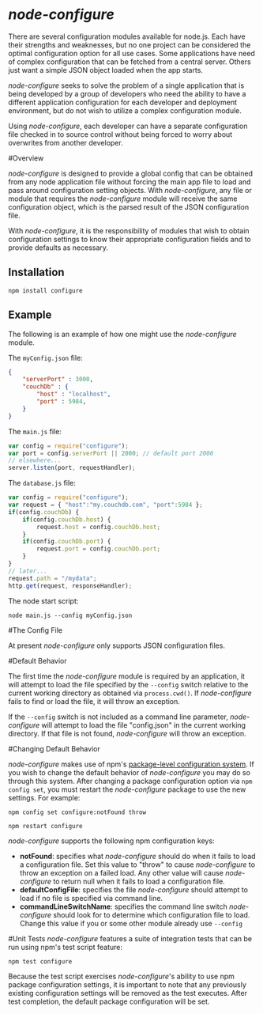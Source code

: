 # _node-configure_

There are several configuration modules available for node.js. Each have their strengths and weaknesses, but
no one project can be considered the optimal configuration option for all use cases. Some applications have
need of complex configuration that can be fetched from a central server. Others just want a simple JSON object
loaded when the app starts.

_node-configure_ seeks to solve the problem of a single application that is being developed by a group of
developers who need the ability to have a different application configuration for each developer and deployment environment,
but do not wish to utilize a complex configuration module.

Using _node-configure_, each developer can have a separate configuration file checked in to source control without
being forced to worry about overwrites from another developer.

#Overview

_node-configure_ is designed to provide a global config that can be obtained from any node application file without
forcing the main app file to load and pass around configuration setting objects. With _node-configure_, any file or
module that requires the _node-configure_ module will receive the same configuration object, which is the parsed
result of the JSON configuration file.

With _node-configure_, it is the responsibility of modules that wish to obtain configuration settings to know
their appropriate configuration fields and to provide defaults as necessary.

## Installation

    npm install configure

## Example
The following is an example of how one might use the _node-configure_ module.

The `myConfig.json` file:

```json
{
    "serverPort" : 3000,
    "couchDb" : {
        "host" : "localhost",
        "port" : 5984,
    }
}
```

The `main.js` file:

```javascript
var config = require("configure");
var port = config.serverPort || 2000; // default port 2000
// elsewhere...
server.listen(port, requestHandler);
```

The `database.js` file:

```javascript
var config = require("configure");
var request = { "host":"my.couchdb.com", "port":5984 };
if(config.couchDb) {
    if(config.couchDb.host) {
        request.host = config.couchDb.host;
    }
    if(config.couchDb.port) {
        request.port = config.couchDb.port;
    }
}
// later...
request.path = "/mydata";
http.get(request, responseHandler);
```

The node start script:

    node main.js --config myConfig.json

#The Config File

At present _node-configure_ only supports JSON configuration files.

#Default Behavior

The first time the _node-configure_ module is required by an application, it will attempt to load the file specified
by the `--config` switch relative to the current working directory as obtained via `process.cwd()`. If
_node-configure_ fails to find or load the file, it will throw an exception.

If the `--config` switch is not included as a command line parameter, _node-configure_ will attempt to load the file
"config.json" in the current working directory. If that file is not found, _node-configure_ will throw an exception.

#Changing Default Behavior

_node-configure_ makes use of npm's
[package-level configuration system](http://npmjs.org/doc/config.html#Per-Package-Config-Settings). If you wish to
change the default behavior of _node-configure_ you may do so through this system. After changing a package
configuration option via `npm config set`, you must restart the _node-configure_ package to use the new settings.
For example:

    npm config set configure:notFound throw

    npm restart configure


_node-configure_ supports the following npm configuration keys:

* **notFound**: specifies what _node-configure_ should do when it fails to load a configuration file. Set this value
to "throw" to cause _node-configure_ to throw an exception on a failed load. Any other value will cause _node-configure_
to return null when it fails to load a configuration file.
* **defaultConfigFile**: specifies the file _node-configure_ should attempt to load if no file is specified via
command line.
* **commandLineSwitchName**: specifies the command line switch _node-configure_ should look for to determine which
configuration file to load. Change this value if you or some other module already use `--config`

#Unit Tests
_node-configure_ features a suite of integration tests that can be run using npm's test script feature:

    npm test configure

Because the test script exercises _node-configure_'s ability to use npm package configuration settings, 
it is important to note that any previously existing configuration settings will be removed as the test
executes. After test completion, the default package configuration will be set. 